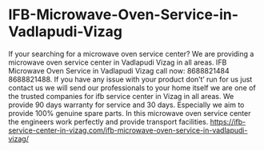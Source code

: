 # IFB-Microwave-Oven-Service-in-Vadlapudi-Vizag
 If your searching for a microwave oven service center? We are providing a microwave oven service center in Vadlapudi Vizag in all areas. IFB Microwave Oven Service in Vadlapudi Vizag call now: 8688821484 8688821488. If you have any issue with your product don’t’ run for us just contact us we will send our professionals to your home itself we are one of the trusted companies for ifb service center in Vizag in all areas. We provide 90 days warranty for service and 30 days. Especially we aim to provide 100% genuine spare parts. In this microwave oven service center the engineers work perfectly and provide transport facilities. https://ifb-service-center-in-vizag.com/ifb-microwave-oven-service-in-vadlapudi-vizag/
